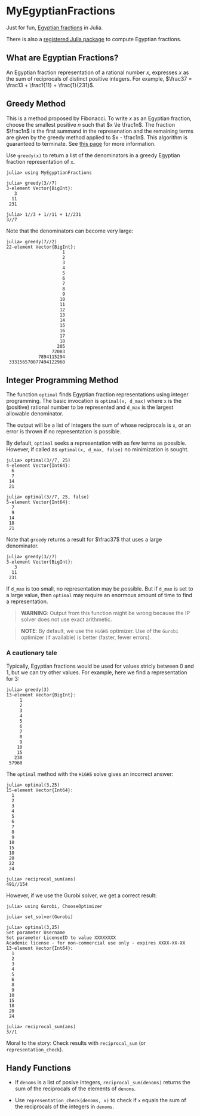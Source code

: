 # MyEgyptianFractions
Just for fun, [Egyptian fractions](https://en.wikipedia.org/wiki/Egyptian_fraction) in Julia.

There is also a [registered Julia package](https://github.com/reallyasi9/EgyptianFractions.jl) to 
compute Egyptian fractions.


## What are Egyptian Fractions?

An Egyptian fraction representation of a rational number $x$, expresses $x$ as the sum of 
reciprocals of distinct positive integers. 
For example, $\frac37 = \frac13 + \frac1{11} + \frac{1}{231}$.  

## Greedy Method

This is a method proposed by Fibonacci. To write $x$ as an Egyptian fraction, choose the smallest 
positive $n$ such that $x \le \frac1n$. The fraction $\frac1n$ is the first summand in the represenation
and the remaining terms are given by the greedy method applied to $x - \frac1n$. This algorithm is guaranteed to terminate. 
See [this page](https://en.wikipedia.org/wiki/Greedy_algorithm_for_Egyptian_fractions) 
for more information.

Use `greedy(x)` to return a list of the denominators in a greedy Egyptian fraction representation of `x`.
```
julia> using MyEgyptianFractions

julia> greedy(3//7)
3-element Vector{BigInt}:
   3
  11
 231

julia> 1//3 + 1//11 + 1//231
3//7
```
Note that the denominators can become very large:
```
julia> greedy(7//2)
22-element Vector{BigInt}:
                     1
                     2
                     3
                     4
                     5
                     6
                     7
                     8
                     9
                    10
                    11
                    12
                    13
                    14
                    15
                    16
                    17
                    18
                   205
                 72083
            7894115294
 333156570077494122960
```

## Integer Programming Method

The function `optimal` finds Egyptian fraction representations using integer programming. 
The basic invocation is `optimal(x, d_max)` where `x` is the (positive)
rational number to be represented and `d_max` is the largest allowable denominator. 

The output will be a list of integers the sum of whose reciprocals is `x`, or an error
is thrown if no representation is possible.

By default, `optimal` seeks a representation with as few terms as possible. However, 
if called as `optimal(x, d_max, false)` no minimization is sought.

```
julia> optimal(3//7, 25)
4-element Vector{Int64}:
  6
  7
 14
 21

julia> optimal(3//7, 25, false)
5-element Vector{Int64}:
  7
  9
 14
 18
 21
```

Note that `greedy` returns a result for $\frac37$ that uses a large denominator.
```
julia> greedy(3//7)
3-element Vector{BigInt}:
   3
  11
 231
```

If `d_max` is too small, no representation may be possible. But if `d_max` is set to 
a large value, then `optimal` may require an enormous amount of time to find a representation.


> **WARNING**: Output from this function might be wrong because the IP solver does not use exact arithmetic. 

>**NOTE**: By default, we use the `HiGHS` optimizer. Use of the `Gurobi` optimizer (if available) is better (faster, fewer errors).

### A cautionary tale

Typically, Egyptian fractions would be used for values stricly between 0 and 1, but we can try other values. For example, here we find a representation for 3:
```
julia> greedy(3)
13-element Vector{BigInt}:
     1
     2
     3
     4
     5
     6
     7
     8
     9
    10
    15
   230
 57960
```
The `optimal` method with the `HiGHS` solve gives an incorrect answer:
```
julia> optimal(3,25)
15-element Vector{Int64}:
  1
  2
  3
  4
  5
  6
  7
  8
  9
 10
 15
 18
 20
 22
 24

julia> reciprocal_sum(ans)
491//154
```

However, if we use the Gurobi solver, we get a correct result:
```
julia> using Gurobi, ChooseOptimizer

julia> set_solver(Gurobi)

julia> optimal(3,25)
Set parameter Username
Set parameter LicenseID to value XXXXXXXX
Academic license - for non-commercial use only - expires XXXX-XX-XX
13-element Vector{Int64}:
  1
  2
  3
  4
  5
  6
  8
  9
 10
 15
 18
 20
 24

julia> reciprocal_sum(ans)
3//1
```
Moral to the story: Check results with `reciprocal_sum` (or `representation_check`).



## Handy Functions

* If `denoms` is a list of posive integers, `reciprocal_sum(denoms)` returns the sum of the reciprocals of the elements of `denoms`.

* Use `representation_check(denoms, x)` to check if `x` equals the sum of the reciprocals of the integers in `denoms`.
